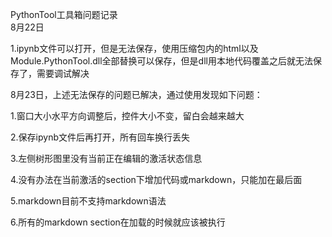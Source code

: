 PythonTool工具箱问题记录  
8月22日

1.ipynb文件可以打开，但是无法保存，使用压缩包内的html以及Module.PythonTool.dll全部替换可以保存，但是dll用本地代码覆盖之后就无法保存了，需要调试解决

8月23日，上述无法保存的问题已解决，通过使用发现如下问题：

1.窗口大小水平方向调整后，控件大小不变，留白会越来越大

2.保存ipynb文件后再打开，所有回车换行丢失

3.左侧树形图里没有当前正在编辑的激活状态信息

4.没有办法在当前激活的section下增加代码或markdown，只能加在最后面

5.markdown目前不支持markdown语法

6.所有的markdown section在加载的时候就应该被执行

